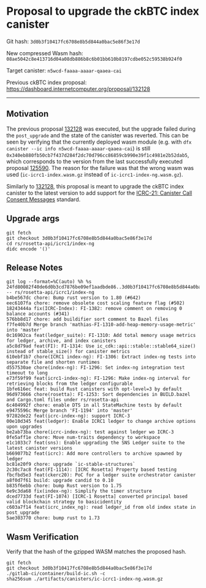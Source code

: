 # Proposal to upgrade the ckBTC index canister

Git hash: `3d0b3f10417fc6708e8b5d844a0bac5e86f3e17d`

New compressed Wasm hash: `08ae5042c8e413716d04a08db886b8c6b01bb610b8197cdbe052c59538b924f0`

Target canister: `n5wcd-faaaa-aaaar-qaaea-cai`

Previous ckBTC index proposal: https://dashboard.internetcomputer.org/proposal/132128

---

## Motivation
The previous proposal [132128](https://dashboard.internetcomputer.org/proposal/132128) was executed, but the upgrade failed during the `post_upgrade` and the state of the canister was reverted.
This can be seen by verifying that the currently deployed wasm module (e.g. with `dfx canister --ic info n5wcd-faaaa-aaaar-qaaea-cai`) is still `0x340eb880fb50cb7f437d284f2dc70d796cc86859cb990e39f1c4981e2b52dab5`, which corresponds to the version from the last successfully executed proposal [125590](https://dashboard.internetcomputer.org/proposal/125590).
The reason for the failure was that the wrong wasm was used (`ic-icrc1-index.wasm.gz` instead of `ic-icrc1-index-ng.wasm.gz`).

Similarly to [132128](https://dashboard.internetcomputer.org/proposal/132128), this proposal is meant to upgrade the ckBTC index canister to the latest version to add support for the [ICRC-21: Canister Call Consent Messages](https://github.com/dfinity/wg-identity-authentication/blob/fd846030109710cab67d9381485a73db424f2b07/topics/ICRC-21/icrc_21_consent_msg.md) standard.


## Upgrade args

```
git fetch
git checkout 3d0b3f10417fc6708e8b5d844a0bac5e86f3e17d
cd rs/rosetta-api/icrc1/index-ng
didc encode '()'
```

## Release Notes

```
git log --format=%C(auto) %h %s 24fd80082f40de6d0b3cd7876be09ef1aadbde86..3d0b3f10417fc6708e8b5d844a0bac5e86f3e17d -- rs/rosetta-api/icrc1/index-ng
b4be567dc chore: Bump rust version to 1.80 (#642)
eec6107fa chore: remove obsolete cost scaling feature flag (#502)
18243444a fix(ICRC-Index): FI-1382: remove comment on removing 0 balance accounts (#341)
576bb8d17 chore: add buildifier sort comment to Bazel files
f7fe40b7d Merge branch 'mathias-FI-1310-add-heap-memory-usage-metric' into 'master'
0c16902ca feat(ledger_suite): FI-1310: Add total memory usage metrics for ledger, archive, and index canisters
a5c8d79ad feat(FI): FI-1314: Use ic_cdk::api::stable::stable64_size() instead of stable_size() for canister metrics
610ebf1b7 chore(ICRC1 index-ng): FI-1306: Extract index-ng tests into separate file and shorten runtimes
d557530ae chore(index-ng): FI-1296: Set index-ng integration test timeout to long
e73f59f99 feat(icrc1-index-ng): FI-1296: Make index-ng interval for retrieving blocks from the ledger configurable
1bfe616ec feat: build Rust canisters with opt-level=3 by default
96d973666 chore(rosetta): FI-1253: Sort dependencies in BUILD.bazel and Cargo.toml files under rs/rosetta-api
6c404992f chore: enable DTS in all StateMachine tests by default
e9475596c Merge branch 'FI-1194' into 'master'
97282de22 feat(icrc-index-ng): support ICRC-3
00e10d345 feat(ledger): Enable ICRC1 ledger to change archive options upon upgrades
be2ab73ba chore(icrc-index-ng): test against ledger wo ICRC-3
0fe5aff1e chore: Move num-traits dependency to workspace
e1c1033c7 feat(sns): Enable upgrading the SNS Ledger suite to the latest canister versions
b669077b2 feat(icrc): Add more controllers to archive spawned by ledger
bc81e20f9 chore: upgrade `ic-stable-structures`
2c30c7ac8 feat(FI-1114): [ICRC Rosetta] Property based testing
fbcfbd5e3 feat(ckerc20): PoC for a ledger suite orchestrator canister
a8f0d7f61 build: upgrade candid to 0.10
b835f6ebb chore: bump Rust version to 1.75
6e9c3da68 fix(index-ng): Simplify the timer structure
dced7733d feat(FI-1074) [ICRC-1 Rosetta] converted principal based valid blockchain strategy to basicidentity
c603a7f14 feat(icrc_index_ng): read ledger_id from old index state in post_upgrade
5ae303770 chore: bump rust to 1.73
 ```

## Wasm Verification

Verify that the hash of the gzipped WASM matches the proposed hash.

```
git fetch
git checkout 3d0b3f10417fc6708e8b5d844a0bac5e86f3e17d
./gitlab-ci/container/build-ic.sh -c
sha256sum ./artifacts/canisters/ic-icrc1-index-ng.wasm.gz
```

